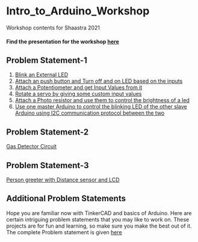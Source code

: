 # Intro_to_Arduino_Workshop
Workshop contents for Shaastra 2021

#### Find the presentation for the workshop [here](https://docs.google.com/presentation/d/1vuA1uHPRItf_sCZbO7Fto9QIwZ4H_4lRpPnYITE1ZHU/edit?usp=sharing)

## Problem Statement-1
1) [Blink an External LED](https://github.com/Sarthak-22/Intro_to_Arduino_Workshop/blob/main/Problem-Statement_1/Blink%20an%20external%20LED.md)
2) [Attach an push button and Turn off and on LED based on the inputs](https://github.com/Sarthak-22/Intro_to_Arduino_Workshop/blob/main/Problem-Statement_1/Pushbutton%20to%20control%20LED.md)
3) [Attach a Potentiometer and get Input Values from it](https://github.com/Sarthak-22/Intro_to_Arduino_Workshop/blob/main/Problem-Statement_1/input%20values%20from%20potentiomer.md)
4) [Rotate a servo by giving some custom input values](https://github.com/Sarthak-22/Intro_to_Arduino_Workshop/blob/main/Problem-Statement_1/Rotate%20servo.md)
5) [Attach a Photo resistor and use them to control the brightness of a led](https://github.com/Sarthak-22/Intro_to_Arduino_Workshop/blob/main/Problem-Statement_1/Photoresistor%20to%20control%20LED%20brightness.md)
6) [Use one master Arduino to control the blinking LED of the other slave Arduino using I2C communication protocol between the two](https://github.com/Sarthak-22/Intro_to_Arduino_Workshop/blob/main/Problem-Statement_1/I2C%20communication%20with%202%20Arduinos.md)

## Problem Statement-2
   [Gas Detector Circuit](https://github.com/Sarthak-22/Intro_to_Arduino_Workshop/blob/main/Gas%20detector%20circuit.md)

## Problem Statement-3
   [Person greeter with Distance sensor and LCD](https://github.com/Sarthak-22/Intro_to_Arduino_Workshop/blob/main/IR%20sensor%20_LCD%20greeter.md)


## Additional Problem Statements
   Hope you are familiar now with TinkerCAD and basics of Arduino. Here are certain intriguing problem statements that you may like to work on. These projects are for fun and learning, so make sure you make the best out of it. The complete Problem statement is given [here](https://github.com/Sarthak-22/Intro_to_Arduino_Workshop/blob/main/Additional_ProblemStatements.md)

